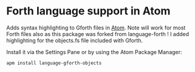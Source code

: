 # Forth language support in Atom

Adds syntax highlighting to Gforth files in [Atom](https://atom.io).
Note will work for most Forth files also as this package was forked from language-forth !
I added highlighting for the objects.fs file included with Gforth. 

Install it via the Settings Pane or by using the Atom Package Manager:

    apm install language-gforth-objects
